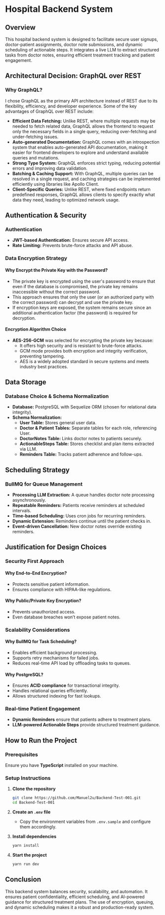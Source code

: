 # Hospital Backend System

## Overview

This hospital backend system is designed to facilitate secure user signups, doctor-patient assignments, doctor note submissions, and dynamic scheduling of actionable steps. It integrates a live LLM to extract structured tasks from doctor notes, ensuring efficient treatment tracking and patient engagement.

## Architectural Decision: GraphQL over REST

### Why GraphQL?

I chose GraphQL as the primary API architecture instead of REST due to its flexibility, efficiency, and developer experience. Some of the key advantages of GraphQL over REST include:

- **Efficient Data Fetching:** Unlike REST, where multiple requests may be needed to fetch related data, GraphQL allows the frontend to request only the necessary fields in a single query, reducing over-fetching and under-fetching issues.
- **Auto-generated Documentation:** GraphQL comes with an introspection system that enables auto-generated API documentation, making it easier for frontend developers to explore and understand available queries and mutations.
- **Strong Type System:** GraphQL enforces strict typing, reducing potential errors and improving data validation.
- **Batching & Caching Support:** With GraphQL, multiple queries can be resolved in a single request, and caching strategies can be implemented efficiently using libraries like Apollo Client.
- **Client-Specific Queries:** Unlike REST, where fixed endpoints return predefined responses, GraphQL allows clients to specify exactly what data they need, leading to optimized network usage.

## Authentication & Security

### Authentication

- **JWT-based Authentication:** Ensures secure API access.
- **Rate Limiting:** Prevents brute-force attacks and API abuse.

### Data Encryption Strategy

#### Why Encrypt the Private Key with the Password?

- The private key is encrypted using the user's password to ensure that even if the database is compromised, the private key remains inaccessible without the correct password.
- This approach ensures that only the user (or an authorized party with the correct password) can decrypt and use the private key.
- If encryption keys are exposed, the system remains secure since an additional authentication factor (the password) is required for decryption.

#### Encryption Algorithm Choice

- **AES-256-GCM** was selected for encrypting the private key because:
  - It offers high security and is resistant to brute-force attacks.
  - GCM mode provides both encryption and integrity verification, preventing tampering.
  - AES is a widely adopted standard in secure systems and meets industry best practices.

## Data Storage

### Database Choice & Schema Normalization

- **Database:** PostgreSQL with Sequelize ORM (chosen for relational data integrity).
- **Schema Normalization:**
  - **User Table:** Stores general user data.
  - **Doctor & Patient Tables:** Separate tables for each role, referencing User.
  - **DoctorNotes Table:** Links doctor notes to patients securely.
  - **ActionableSteps Table:** Stores checklist and plan items extracted via LLM.
  - **Reminders Table:** Tracks patient adherence and follow-ups.

## Scheduling Strategy

### BullMQ for Queue Management

- **Processing LLM Extraction:** A queue handles doctor note processing asynchronously.
- **Repeatable Reminders:** Patients receive reminders at scheduled intervals.
- **Time-based Scheduling:** Uses cron jobs for recurring reminders.
- **Dynamic Extension:** Reminders continue until the patient checks in.
- **Event-driven Cancellation:** New doctor notes override existing reminders.

## Justification for Design Choices

### Security First Approach

#### Why End-to-End Encryption?

- Protects sensitive patient information.
- Ensures compliance with HIPAA-like regulations.

#### Why Public/Private Key Encryption?

- Prevents unauthorized access.
- Even database breaches won’t expose patient notes.

### Scalability Considerations

#### Why BullMQ for Task Scheduling?

- Enables efficient background processing.
- Supports retry mechanisms for failed jobs.
- Reduces real-time API load by offloading tasks to queues.

#### Why PostgreSQL?

- Ensures **ACID compliance** for transactional integrity.
- Handles relational queries efficiently.
- Allows structured indexing for fast lookups.

### Real-time Patient Engagement

- **Dynamic Reminders** ensure that patients adhere to treatment plans.
- **LLM-powered Actionable Steps** provide structured treatment guidance.

## How to Run the Project

### Prerequisites

Ensure you have **TypeScript** installed on your machine.

### Setup Instructions

1. **Clone the repository**

   ```sh
   git clone https://github.com/Manuel2u/Backend-Test-001.git
   cd Backend-Test-001
   ```

2. **Create an `.env` file**

   - Copy the environment variables from `.env.sample` and configure them accordingly.

3. **Install dependencies**

   ```sh
   yarn install
   ```

4. **Start the project**
   ```sh
   yarn run dev
   ```

## Conclusion

This backend system balances security, scalability, and automation. It ensures patient confidentiality, efficient scheduling, and AI-powered guidance for structured treatment plans. The use of encryption, queuing, and dynamic scheduling makes it a robust and production-ready system.
